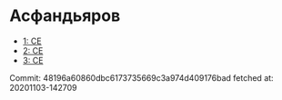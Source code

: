 # Асфандьяров
- [1: CE](1.md)
- [2: CE](2.md)
- [3: CE](3.md)

Commit: 48196a60860dbc6173735669c3a974d409176bad
 fetched at: 20201103-142709

